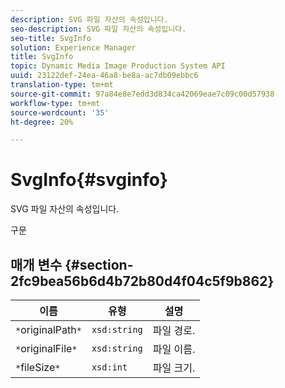 ```yaml
---
description: SVG 파일 자산의 속성입니다.
seo-description: SVG 파일 자산의 속성입니다.
seo-title: SvgInfo
solution: Experience Manager
title: SvgInfo
topic: Dynamic Media Image Production System API
uuid: 23122def-24ea-46a8-be8a-ac7db09ebbc6
translation-type: tm+mt
source-git-commit: 97a84e8e7edd3d834ca42069eae7c09c00d57938
workflow-type: tm+mt
source-wordcount: '35'
ht-degree: 20%

---
```



# SvgInfo{#svginfo}

SVG 파일 자산의 속성입니다.

구문

## 매개 변수 {#section-2fc9bea56b6d4b72b80d4f04c5f9b862}

| 이름 | 유형 | 설명 |
|---|---|---|
| `*`originalPath`*` | `xsd:string` | 파일 경로. |
| `*`originalFile`*` | `xsd:string` | 파일 이름. |
| `*`fileSize`*` | `xsd:int` | 파일 크기. |

